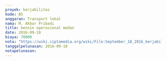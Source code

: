 ```yaml
---
proyek: kerjabilitas
kode: B5
anggaran: Transport lokal
nama: M. Akbar Pribadi
title: bensin operasional medan
date: 2016-09-18
biaya: 70000
nota: "https://wiki.ciptamedia.org/wiki/File:September_18_2016_kerjabilitas_B5_bensin_akbar.jpg"
tanggalpelunasan: 2016-09-18
notapelunasan:
---
```

